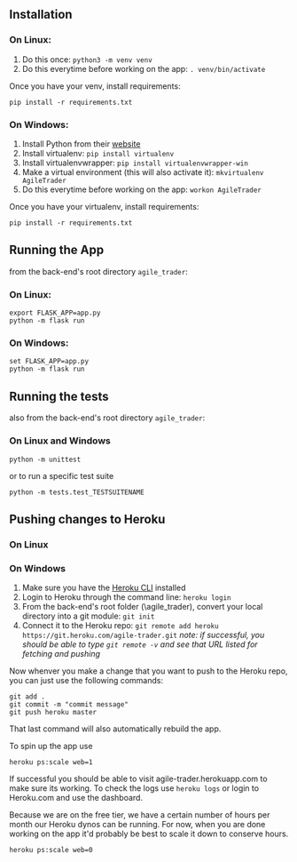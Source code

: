 ## Installation

### On Linux:

1) Do this once: `python3 -m venv venv`
2) Do this everytime before working on the app: `. venv/bin/activate`

Once you have your venv, install requirements:
```
pip install -r requirements.txt
```

### On Windows:
1) Install Python from their [website](https://www.python.org/downloads/windows/)
2) Install virtualenv: `pip install virtualenv`
3) Install virtualenvwrapper: `pip install virtualenvwrapper-win`
4) Make a virtual environment (this will also activate it): `mkvirtualenv AgileTrader`
5) Do this everytime before working on the app: `workon AgileTrader`

Once you have your virtualenv, install requirements:
```
pip install -r requirements.txt
```

## Running the App

from the back-end's root directory `agile_trader`:

### On Linux:

```
export FLASK_APP=app.py
python -m flask run
```

### On Windows:
```
set FLASK_APP=app.py
python -m flask run
```

## Running the tests

also from the back-end's root directory `agile_trader`:

### On Linux and Windows
```
python -m unittest
```
or to run a specific test suite
```
python -m tests.test_TESTSUITENAME
```

## Pushing changes to Heroku

### On Linux

### On Windows

1) Make sure you have the [Heroku CLI](https://devcenter.heroku.com/articles/getting-started-with-python#set-up) installed
2) Login to Heroku through the command line: `heroku login`
3) From the back-end's root folder (\agile_trader), convert your local directory into a git module: `git init`
4) Connect it to the Heroku repo: `git remote add heroku https://git.heroku.com/agile-trader.git`
*note: if successful, you should be able to type `git remote -v` and see that URL listed for fetching and pushing*

Now whenver you make a change that you want to push to the Heroku repo, you can just use the following commands:
```
git add .
git commit -m "commit message"
git push heroku master
```
That last command will also automatically rebuild the app.

To spin up the app use 
```
heroku ps:scale web=1
```
If successful you should be able to visit agile-trader.herokuapp.com to make sure its working. To check the logs use `heroku logs` or login to Heroku.com and use the dashboard.

Because we are on the free tier, we have a certain number of hours per month our Heroku dynos can be running. For now, when you are done working on the app it'd probably be best to scale it down to conserve hours.
```
heroku ps:scale web=0
```


